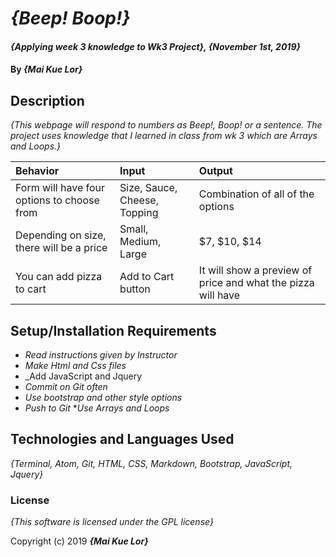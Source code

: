 # _{Beep! Boop!}_

#### _{Applying week 3 knowledge to Wk3 Project}, {November 1st, 2019}_

#### By _**{Mai Kue Lor}**_

## Description

_{This webpage will respond to numbers as Beep!, Boop! or a sentence. The project uses knowledge that I learned in class from wk 3 which are Arrays and Loops.}_

| Behavior | Input | Output |
| :-------------     | :------------- | :------------- |
| Form will have four options to choose from | Size, Sauce, Cheese, Topping | Combination of all of the options |
| Depending on size, there will be a price | Small, Medium, Large | $7, $10, $14 |
| You can add pizza to cart | Add to Cart button | It will show a preview of price and what the pizza will have |

## Setup/Installation Requirements

* _Read instructions given by Instructor_
* _Make Html and Css files_
* _Add JavaScript and Jquery
* _Commit on Git often_
* _Use bootstrap and other style options_
* _Push to Git_
*_Use Arrays and Loops_

## Technologies and Languages Used

_{Terminal, Atom, Git, HTML, CSS, Markdown, Bootstrap, JavaScript, Jquery}_

### License

*{This software is licensed under the GPL license}*

Copyright (c) 2019 **_{Mai Kue Lor}_**
